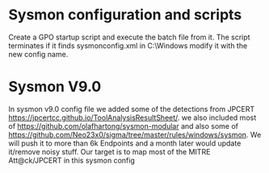 # Sysmon configuration and scripts
Create a GPO startup script and execute the batch file from it. The script terminates if it finds sysmonconfig.xml in C:\Windows modify it with the new config name.
# Sysmon V9.0
In sysmon v9.0 config file we added some of the detections from JPCERT https://jpcertcc.github.io/ToolAnalysisResultSheet/. we also included most of https://github.com/olafhartong/sysmon-modular and also some of https://github.com/Neo23x0/sigma/tree/master/rules/windows/sysmon. We will push it to more than 6k Endpoints and a month later would update it/remove noisy stuff. Our target is to map most of the MITRE Att@ck/JPCERT in this sysmon config
